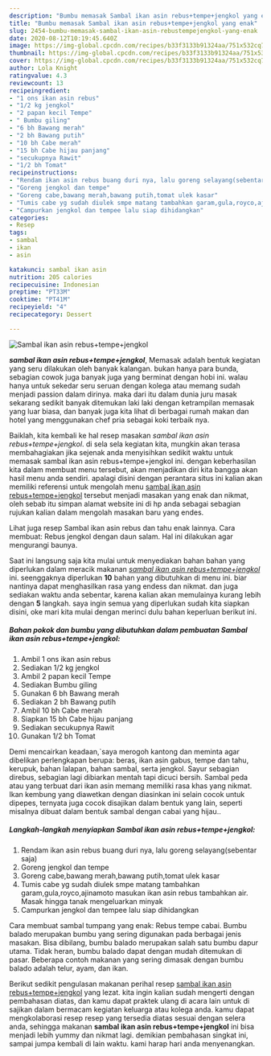 ```yaml
---
description: "Bumbu memasak Sambal ikan asin rebus+tempe+jengkol yang enak"
title: "Bumbu memasak Sambal ikan asin rebus+tempe+jengkol yang enak"
slug: 2454-bumbu-memasak-sambal-ikan-asin-rebustempejengkol-yang-enak
date: 2020-08-12T10:19:45.640Z
image: https://img-global.cpcdn.com/recipes/b33f3133b91324aa/751x532cq70/sambal-ikan-asin-rebustempejengkol-foto-resep-utama.jpg
thumbnail: https://img-global.cpcdn.com/recipes/b33f3133b91324aa/751x532cq70/sambal-ikan-asin-rebustempejengkol-foto-resep-utama.jpg
cover: https://img-global.cpcdn.com/recipes/b33f3133b91324aa/751x532cq70/sambal-ikan-asin-rebustempejengkol-foto-resep-utama.jpg
author: Lola Knight
ratingvalue: 4.3
reviewcount: 13
recipeingredient:
- "1 ons ikan asin rebus"
- "1/2 kg jengkol"
- "2 papan kecil Tempe"
- " Bumbu giling"
- "6 bh Bawang merah"
- "2 bh Bawang putih"
- "10 bh Cabe merah"
- "15 bh Cabe hijau panjang"
- "secukupnya Rawit"
- "1/2 bh Tomat"
recipeinstructions:
- "Rendam ikan asin rebus buang duri nya, lalu goreng selayang(sebentar saja)"
- "Goreng jengkol dan tempe"
- "Goreng cabe,bawang merah,bawang putih,tomat ulek kasar"
- "Tumis cabe yg sudah diulek smpe matang tambahkan garam,gula,royco,ajinamoto masukan ikan asin rebus tambahkan air. Masak hingga tanak mengeluarkan minyak"
- "Campurkan jengkol dan tempee lalu siap dihidangkan"
categories:
- Resep
tags:
- sambal
- ikan
- asin

katakunci: sambal ikan asin 
nutrition: 205 calories
recipecuisine: Indonesian
preptime: "PT33M"
cooktime: "PT41M"
recipeyield: "4"
recipecategory: Dessert

---
```



![Sambal ikan asin rebus+tempe+jengkol](https://img-global.cpcdn.com/recipes/b33f3133b91324aa/751x532cq70/sambal-ikan-asin-rebustempejengkol-foto-resep-utama.jpg)

<b><i>sambal ikan asin rebus+tempe+jengkol</i></b>, Memasak adalah bentuk kegiatan yang seru dilakukan oleh banyak kalangan. bukan hanya para bunda, sebagian cowok juga banyak juga yang berminat dengan hobi ini. walau hanya untuk sekedar seru seruan dengan kolega atau memang sudah menjadi passion dalam dirinya. maka dari itu dalam dunia juru masak sekarang sedikit banyak ditemukan laki laki dengan ketrampilan memasak yang luar biasa, dan banyak juga kita lihat di berbagai rumah makan dan hotel yang menggunakan chef pria sebagai koki terbaik nya.

Baiklah, kita kembali ke hal resep masakan <i>sambal ikan asin rebus+tempe+jengkol</i>. di sela sela kegiatan kita, mungkin akan terasa membahagiakan jika sejenak anda menyisihkan sedikit waktu untuk memasak sambal ikan asin rebus+tempe+jengkol ini. dengan keberhasilan kita dalam membuat menu tersebut, akan menjadikan diri kita bangga akan hasil menu anda sendiri. apalagi disini dengan perantara situs ini kalian akan memiliki referensi untuk mengolah menu <u>sambal ikan asin rebus+tempe+jengkol</u> tersebut menjadi masakan yang enak dan nikmat, oleh sebab itu simpan alamat website ini di hp anda sebagai sebagian rujukan kalian dalam mengolah masakan baru yang endes.

Lihat juga resep Sambal ikan asin rebus dan tahu enak lainnya. Cara membuat: Rebus jengkol dengan daun salam. Hal ini dilakukan agar mengurangi baunya.


Saat ini langsung saja kita mulai untuk menyediakan bahan bahan yang diperlukan dalam meracik makanan <u><i>sambal ikan asin rebus+tempe+jengkol</i></u> ini. seenggaknya diperlukan <b>10</b> bahan yang dibutuhkan di menu ini. biar nantinya dapat menghasilkan rasa yang endess dan nikmat. dan juga sediakan waktu anda sebentar, karena kalian akan memulainya kurang lebih dengan <b>5</b> langkah. saya ingin semua yang diperlukan sudah kita siapkan disini, oke mari kita mulai dengan merinci dulu bahan keperluan berikut ini.

<!--inarticleads1-->

##### Bahan pokok dan bumbu yang dibutuhkan dalam pembuatan Sambal ikan asin rebus+tempe+jengkol:

1. Ambil 1 ons ikan asin rebus
1. Sediakan 1/2 kg jengkol
1. Ambil 2 papan kecil Tempe
1. Sediakan  Bumbu giling
1. Gunakan 6 bh Bawang merah
1. Sediakan 2 bh Bawang putih
1. Ambil 10 bh Cabe merah
1. Siapkan 15 bh Cabe hijau panjang
1. Sediakan secukupnya Rawit
1. Gunakan 1/2 bh Tomat


Demi mencairkan keadaan,`saya merogoh kantong dan meminta agar dibelikan perlengkapan berupa: beras, ikan asin gabus, tempe dan tahu, kerupuk, bahan lalapan, bahan sambal, serta jengkol. Sayur sebagian direbus, sebagian lagi dibiarkan mentah tapi dicuci bersih. Sambal peda atau yang terbuat dari ikan asin memang memiliki rasa khas yang nikmat. Ikan kembung yang diawetkan dengan diasinkan ini selain cocok untuk dipepes, ternyata juga cocok disajikan dalam bentuk yang lain, seperti misalnya dibuat dalam bentuk sambal dengan cabai yang hijau.. 

<!--inarticleads2-->

##### Langkah-langkah menyiapkan Sambal ikan asin rebus+tempe+jengkol:

1. Rendam ikan asin rebus buang duri nya, lalu goreng selayang(sebentar saja)
1. Goreng jengkol dan tempe
1. Goreng cabe,bawang merah,bawang putih,tomat ulek kasar
1. Tumis cabe yg sudah diulek smpe matang tambahkan garam,gula,royco,ajinamoto masukan ikan asin rebus tambahkan air. Masak hingga tanak mengeluarkan minyak
1. Campurkan jengkol dan tempee lalu siap dihidangkan


Cara membuat sambal tumpang yang enak: Rebus tempe cabai. Bumbu balado merupakan bumbu yang sering digunakan pada berbagai jenis masakan. Bisa dibilang, bumbu balado merupakan salah satu bumbu dapur utama. Tidak heran, bumbu balado dapat dengan mudah ditemukan di pasar. Beberapa contoh makanan yang sering dimasak dengan bumbu balado adalah telur, ayam, dan ikan. 

Berikut sedikit pengulasan makanan perihal resep <u>sambal ikan asin rebus+tempe+jengkol</u> yang lezat. kita ingin kalian sudah mengerti dengan pembahasan diatas, dan kamu dapat praktek ulang di acara lain untuk di sajikan dalam bermacam kegiatan keluarga atau kolega anda. kamu dapat mengkolaborasi resep resep yang tersedia diatas sesuai dengan selera anda, sehingga makanan <b>sambal ikan asin rebus+tempe+jengkol</b> ini bisa menjadi lebih yummy dan nikmat lagi. demikian pembahasan singkat ini, sampai jumpa kembali di lain waktu. kami harap hari anda menyenangkan.
